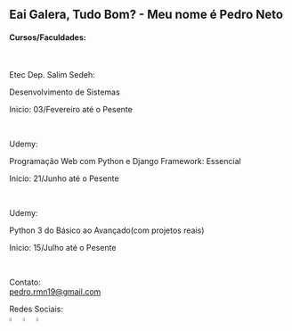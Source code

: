## Eai Galera, Tudo Bom? - Meu nome é Pedro Neto

#### Cursos/Faculdades:
<br/>
<p>Etec Dep. Salim Sedeh:</p>
<p>Desenvolvimento de Sistemas</p>
<p>Inicio: 03/Fevereiro até o Pesente</p>
<br/>
<p>Udemy:</p>
<p>Programação Web com Python e Django Framework: Essencial</p>
<p>Inicio: 21/Junho até o Pesente</p>
<br/>
<p>Udemy:</p>
<p>Python 3 do Básico ao Avançado(com projetos reais)</p>
<p>Inicio: 15/Julho até o Pesente</p>
<br/>
  
Contato:</br>
pedro.rmn19@gmail.com

Redes Sociais:<br/>
<a href="https://www.instagram.com/pedro.rmn19/"><img width="4%" class="teste" src="https://cdn-icons-png.flaticon.com/512/2111/2111463.png"></a>
<a href="https://www.facebook.com/profile.php?id=100029653882575"><img width="4%" class="teste" src="https://cdn-icons-png.flaticon.com/512/733/733547.png"></a>
<a href="https://www.linkedin.com/in/pedro-rufino-da-mata-neto-ab956b20a"><img width="4%" class="teste" src="[https://cdn-icons-png.flaticon.com/512/174/174857.png](https://cdn-icons.flaticon.com/png/512/3536/premium/3536505.png?token=exp=1659451716~hmac=9457e8125ce1ebe5325a5246af55a742)"></a>

